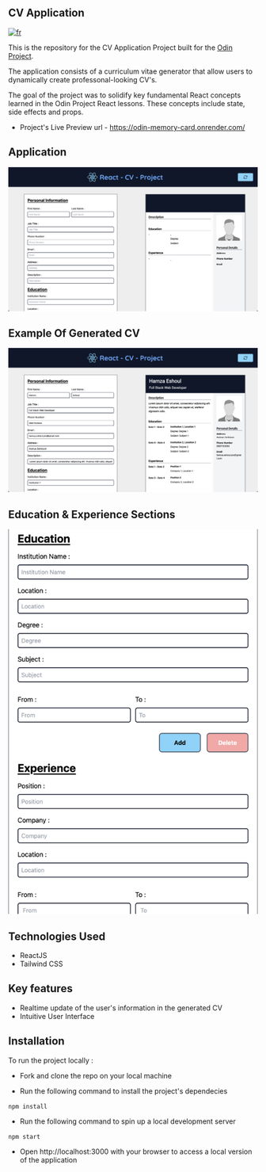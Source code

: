 ## CV Application

[![fr](https://img.shields.io/badge/lang-fr-blue)](README.fr.md)

This is the repository for the CV Application Project built for the [Odin Project](https://www.theodinproject.com/lessons/node-path-react-new-cv-application).

The application consists of a curriculum vitae generator that allow users to dynamically create professonal-looking CV's.

The goal of the project was to solidify key fundamental React concepts learned in the Odin Project React lessons. These concepts include state, side effects and props.

- Project's Live Preview url - https://odin-memory-card.onrender.com/

## Application

![Application Screenshot](/screenshots/Application.png)

## Example Of Generated CV

![Generated CV Screenshot](/screenshots/Example-Generated-CV.png)

## Education & Experience Sections

![Education & Experience Sections](/screenshots/Education-Experience-Sections.png)

## Technologies Used

- ReactJS
- Tailwind CSS

## Key features

- Realtime update of the user's information in the generated CV
- Intuitive User Interface

## Installation

To run the project locally :

- Fork and clone the repo on your local machine

- Run the following command to install the project's dependecies

```
npm install
```

- Run the following command to spin up a local development server

```
npm start
```

- Open http://localhost:3000 with your browser to access a local version of the application
